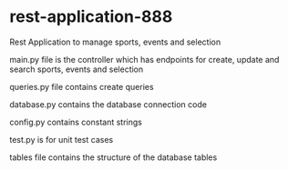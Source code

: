 # rest-application-888
Rest Application to manage sports, events and selection

main.py file is the controller which has endpoints for create, update and search sports, events and selection

queries.py file contains create queries

database.py contains the database connection code

config.py contains constant strings

test.py is for unit test cases

tables file contains the structure of the database tables